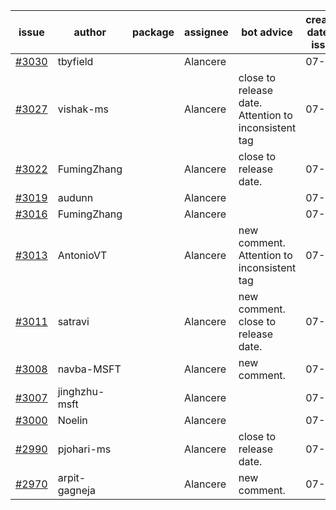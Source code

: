 | issue | author | package | assignee | bot advice | created date of issue | target release date | date from target |
| ------ | ------ | ------ | ------ | ------ | ------ | ------ | :-----: |
| [#3030](https://github.com/Azure/sdk-release-request/issues/3030) | tbyfield |  | Alancere |  | 07-21 | 08-03 |  |
| [#3027](https://github.com/Azure/sdk-release-request/issues/3027) | vishak-ms |  | Alancere | close to release date.  Attention to inconsistent tag | 07-21 | 07-25 | -1 |
| [#3022](https://github.com/Azure/sdk-release-request/issues/3022) | FumingZhang |  | Alancere | close to release date.  | 07-21 | 07-25 | -1 |
| [#3019](https://github.com/Azure/sdk-release-request/issues/3019) | audunn |  | Alancere |  | 07-20 | 07-22 |  |
| [#3016](https://github.com/Azure/sdk-release-request/issues/3016) | FumingZhang |  | Alancere |  | 07-20 | 07-22 |  |
| [#3013](https://github.com/Azure/sdk-release-request/issues/3013) | AntonioVT |  | Alancere | new comment. Attention to inconsistent tag | 07-19 | 07-22 |  |
| [#3011](https://github.com/Azure/sdk-release-request/issues/3011) | satravi |  | Alancere | new comment. close to release date.  | 07-19 | 07-27 | 0 |
| [#3008](https://github.com/Azure/sdk-release-request/issues/3008) | navba-MSFT |  | Alancere | new comment. | 07-19 | 08-02 |  |
| [#3007](https://github.com/Azure/sdk-release-request/issues/3007) | jinghzhu-msft |  | Alancere |  | 07-19 | 08-08 |  |
| [#3000](https://github.com/Azure/sdk-release-request/issues/3000) | Noelin |  | Alancere |  | 07-14 | 08-01 |  |
| [#2990](https://github.com/Azure/sdk-release-request/issues/2990) | pjohari-ms |  | Alancere | close to release date.  | 07-12 | 07-25 | -1 |
| [#2970](https://github.com/Azure/sdk-release-request/issues/2970) | arpit-gagneja |  | Alancere | new comment. | 07-04 | 09-30 |  |
